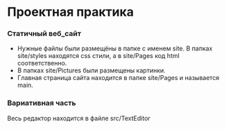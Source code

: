 # Проектная практика

### Статичный веб_сайт
- Нужные файлы были размещёны в папке с именем site. В папках site/styles находятся css стили, а в site/Pages код html соответственно.
- В папках site/Pictures были размещены картинки.
- Главная страница сайта находится в папке site/Pages и называется main.

### Вариативная часть
Весь редактор находится в файле src/TextEditor
